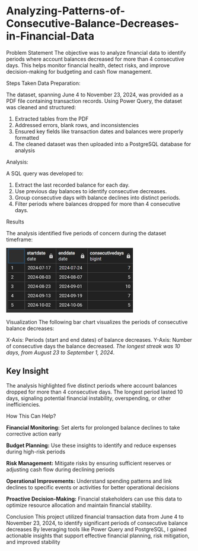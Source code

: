 # Analyzing-Patterns-of-Consecutive-Balance-Decreases-in-Financial-Data


Problem Statement
The objective was to analyze financial data to identify periods where account balances decreased for more than 4 consecutive days. This helps monitor financial health, detect risks, and improve decision-making for budgeting and cash flow management.

Steps Taken
Data Preparation:

The dataset, spanning June 4 to November 23, 2024, was provided as a PDF file containing transaction records.
Using Power Query, the dataset was cleaned and structured:
1. Extracted tables from the PDF
2. Addressed errors, blank rows, and inconsistencies
3. Ensured key fields like transaction dates and balances were properly formatted
4. The cleaned dataset was then uploaded into a PostgreSQL database for analysis

Analysis:

A SQL query was developed to:
1. Extract the last recorded balance for each day.
2. Use previous day balances to identify consecutive decreases.
3. Group consecutive days with balance declines into distinct periods.
4. Filter periods where balances dropped for more than 4 consecutive days.

Results

The analysis identified five periods of concern during the dataset timeframe:

![Result](https://github.com/SylviaWutche/Analyzing-Patterns-of-Consecutive-Balance-Decreases-in-Financial-Data/blob/main/result2.jpg)

Visualization
The following bar chart visualizes the periods of consecutive balance decreases:

X-Axis: Periods (start and end dates) of balance decreases.
Y-Axis: Number of consecutive days the balance decreased.
*The longest streak was 10 days, from August 23 to September 1, 2024*.

## Key Insight
The analysis highlighted five distinct periods where account balances dropped for more than 4 consecutive days. The longest period lasted 10 days, signaling potential financial instability, overspending, or other inefficiencies.

How This Can Help?

**Financial Monitoring:**
Set alerts for prolonged balance declines to take corrective action early

**Budget Planning:**
Use these insights to identify and reduce expenses during high-risk periods

**Risk Management:**
Mitigate risks by ensuring sufficient reserves or adjusting cash flow during declining periods

**Operational Improvements:**
Understand spending patterns and link declines to specific events or activities for better operational decisions

**Proactive Decision-Making:**
Financial stakeholders can use this data to optimize resource allocation and maintain financial stability.

Conclusion
This project utilized financial transaction data from June 4 to November 23, 2024, to identify significant periods of consecutive balance decreases
By leveraging tools like Power Query and PostgreSQL, I gained actionable insights that support effective financial planning, risk mitigation, and improved stability
